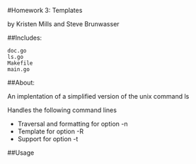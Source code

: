 #Homework 3: Templates

by Kristen Mills and Steve Brunwasser

##Includes:

	doc.go
	ls.go
	Makefile
	main.go


##About:

An implentation of a simplified version of the unix command ls

Handles the following command lines

* Traversal and formatting for option -n
* Template for option -R
* Support for option -t

##Usage
